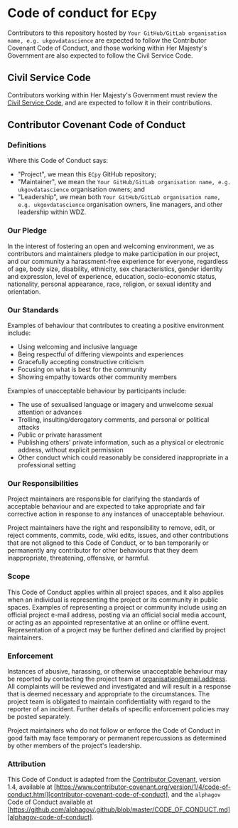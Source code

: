 # Code of conduct for `ECpy`

Contributors to this repository hosted by `Your GitHub/GitLab organisation name, e.g. ukgovdatascience` are expected to follow the
Contributor Covenant Code of Conduct, and those working within Her Majesty's Government
are also expected to follow the Civil Service Code.

## Civil Service Code

Contributors working within Her Majesty's Government must review the
[Civil Service Code][civil-service-code], and are expected to follow it in their
contributions.

## Contributor Covenant Code of Conduct

### Definitions

Where this Code of Conduct says:

- "Project", we mean this `ECpy` GitHub repository;
- "Maintainer", we mean the `Your GitHub/GitLab organisation name, e.g. ukgovdatascience` organisation owners; and
- "Leadership", we mean both `Your GitHub/GitLab organisation name, e.g. ukgovdatascience` organisation owners, line managers, and other
  leadership within WDZ.

### Our Pledge

In the interest of fostering an open and welcoming environment, we as contributors and
maintainers pledge to make participation in our project, and our community a
harassment-free experience for everyone, regardless of age, body size, disability,
ethnicity, sex characteristics, gender identity and expression, level of experience,
education, socio-economic status, nationality, personal appearance, race, religion, or
sexual identity and orientation.

### Our Standards

Examples of behaviour that contributes to creating a positive environment include:

- Using welcoming and inclusive language
- Being respectful of differing viewpoints and experiences
- Gracefully accepting constructive criticism
- Focusing on what is best for the community
- Showing empathy towards other community members

Examples of unacceptable behaviour by participants include:

- The use of sexualised language or imagery and unwelcome sexual attention or advances
- Trolling, insulting/derogatory comments, and personal or political attacks
- Public or private harassment
- Publishing others' private information, such as a physical or electronic address,
  without explicit permission
- Other conduct which could reasonably be considered inappropriate in a professional
  setting

### Our Responsibilities

Project maintainers are responsible for clarifying the standards of acceptable
behaviour and are expected to take appropriate and fair corrective action in response
to any instances of unacceptable behaviour.

Project maintainers have the right and responsibility to remove, edit, or reject
comments, commits, code, wiki edits, issues, and other contributions that are not
aligned to this Code of Conduct, or to ban temporarily or permanently any contributor
for other behaviours that they deem inappropriate, threatening, offensive, or harmful.

### Scope

This Code of Conduct applies within all project spaces, and it also applies when an
individual is representing the project or its community in public spaces. Examples of
representing a project or community include using an official project e-mail address,
posting via an official social media account, or acting as an appointed representative
at an online or offline event. Representation of a project may be further defined and
clarified by project maintainers.

### Enforcement

Instances of abusive, harassing, or otherwise unacceptable behaviour may be reported by
contacting the project team at
[organisation@email.address][email-address]. All complaints will be
reviewed and investigated and will result in a response that is deemed necessary and
appropriate to the circumstances. The project team is obligated to maintain
confidentiality with regard to the reporter of an incident. Further details of
specific enforcement policies may be posted separately.

Project maintainers who do not follow or enforce the Code of Conduct in good faith may
face temporary or permanent repercussions as determined by other members of the
project's leadership.

### Attribution

This Code of Conduct is adapted from the [Contributor Covenant][contributor-covenant],
version 1.4, available at
[https://www.contributor-covenant.org/version/1/4/code-of-conduct.html][contributor-covenant-code-of-conduct],
and the `alphagov` Code of Conduct available at
[https://github.com/alphagov/.github/blob/master/CODE_OF_CONDUCT.md][alphagov-code-of-conduct].

[alphagov-code-of-conduct]: https://github.com/alphagov/.github/blob/master/CODE_OF_CONDUCT.md
[civil-service-code]: https://www.gov.uk/government/publications/civil-service-code/the-civil-service-code
[contributor-covenant]: https://www.contributor-covenant.org
[contributor-covenant-code-of-conduct]: https://www.contributor-covenant.org/version/1/4/code-of-conduct.html
[email-address]: mailto:organisation@email.address
